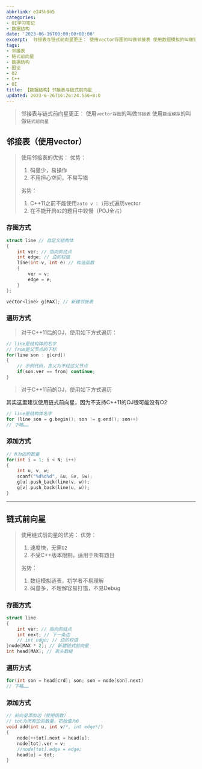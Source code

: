 ```yaml
---
abbrlink: e245b9b5
categories:
- OI学习笔记
- 数据结构
date: '2023-06-16T00:00:00+08:00'
excerpt:  邻接表与链式前向星更正： 使用vector存图的叫做邻接表 使用数组模拟的叫做链式前向星  邻接表（使用vector）  使用邻接表的优劣： 优势：  码量少，易操作 不用担心空间，不易写错  劣势：  C++11之前不能使用auto v : i形式遍历vector 在不能开启O2的题目中较慢（POJ全占）   存图方式 struct line // 自定义结构体 {     int ver; ...
tags:
- 邻接表
- 链式前向星
- 数据结构
- 图论
- O2
- C++
- OI
title: 【数据结构】邻接表与链式前向星
updated: 2023-6-26T16:26:24.556+8:0
---
```

> 邻接表与链式前向星更正：
> 使用`vector存图`的叫做`邻接表`
> 使用`数组模拟`的叫做`链式前向星`

## 邻接表（使用vector）

> 使用邻接表的优劣：
> 优势：
>
> 1. 码量少，易操作
> 2. 不用担心空间，不易写错
>
> 劣势：
>
> 1. C++11之前不能使用`auto v : i`形式遍历vector
> 2. 在不能开启`O2`的题目中较慢（POJ全占）

### 存图方式

```C++
struct line // 自定义结构体
{
    int ver; // 指向的结点
    int edge; // 边的权值
    line(int v, int e) // 构造函数
    {
        ver = v;
        edge = e;
    }
};

vector<line> g[MAX]; // 新建邻接表
```

### 遍历方式

> 对于C++11后的OJ，使用如下方式遍历：

```C++
// line是结构体的名字
// from是父节点的下标
for(line son : g[crd])
{
    // 示例代码，含义为不经过父节点
    if(son.ver == from) continue;
}
```

> 对于C++11前的OJ，使用如下方式遍历

其实这里建议使用链式前向星，因为不支持C++11的OJ很可能没有O2
```C++
// line是结构体名字
for (line son = g.begin(); son != g.end(); son++) 
// 下略……
```
### 添加方式

```C++
// N为边的数量
for(int i = 1; i < N; i++)
{
    int u, v, w;
    scanf("%d%d%d", &u, &v, &w);
    g[u].push_back(line(v, w));
    g[v].push_back(line(u, w));
}
```
---

## 链式前向星

> 使用链式前向星的优劣：
> 优势：
>
> 1. 速度快，无需`O2`
> 2. 不受C++版本限制，适用于所有题目
>
> 劣势：
>
> 1. 数组模拟链表，初学者不易理解
> 2. 码量多，不理解容易打错，不易Debug

### 存图方式

```C++
struct line
{
    int ver; // 指向的结点
    int next; // 下一条边
    // int edge; // 边的权值
}node[MAX * 2]; // 新建链式前向星
int head[MAX]; // 表头数组
```
### 遍历方式

```C++
for(int son = head[crd]; son; son = node[son].next)
// 下略……
```
### 添加方式

```C++
// 前向星添加边（使用函数）
// tot为所有边的数量，初始值为0
void add(int u, int v/*, int edge*/)
{
    node[++tot].next = head[u];
    node[tot].ver = v;
    //node[tot].edge = edge;
    head[u] = tot;
}
```
